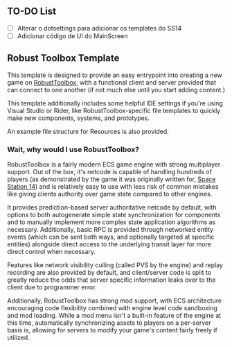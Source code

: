 ## TO-DO List
- [ ] Alterar o dotsettings para adicionar os templates do SS14
- [ ] Adicionar código de UI do MainScreen

## Robust Toolbox Template
This template is designed to provide an easy entrypoint into creating a new game on [RobustToolbox](https://github.com/space-wizards/RobustToolbox), 
with a functional client and server provided that can connect to one another (if not much else until you start adding content.)

This template additionally includes some helpful IDE settings if you're using Visual Studio or Rider, like RobustToolbox-specific file templates to quickly make new components, systems, and prototypes.

An example file structure for Resources is also provided.

### Wait, why would I use RobustToolbox? 
RobustToolbox is a fairly modern ECS game engine with strong multiplayer support. Out of the box, it's netcode is capable of handling hundreds of players (as demonstrated by the game it was originally written for, [Space Station 14](https://spacestation14.io/)) and is relatively easy to use with less risk of common mistakes like giving clients authority over game state compared to other engines.

It provides prediction-based server authoritative netcode by default, with options to both autogenerate simple state synchronization for components and to manually implement more complex state application algorithms as necessary. Additionally, basic RPC is provided through networked entity events (which can be sent both ways, and optionally targeted at specific entities) alongside direct access to the underlying transit layer for more direct control when necessary.

Features like network visibility culling (called PVS by the engine) and replay recording are also provided by default, and client/server code is split to greatly reduce the odds that server specific information leaks over to the client due to programmer error.

Additionally, RobustToolbox has strong mod support, with ECS architecture encouraging code flexibility combined with engine level code sandboxing and mod loading. While a mod menu isn't a built-in feature of the engine at this time, automatically synchronizing assets to players on a per-server basis is, allowing for servers to modify your game's content fairly freely if utilized.
